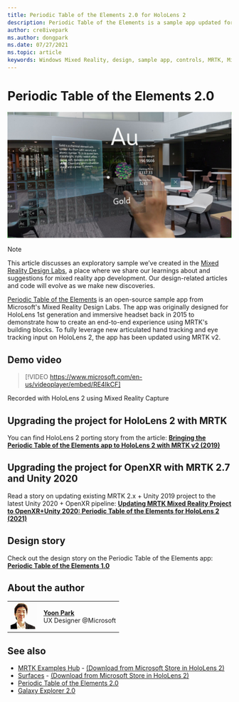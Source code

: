 ```yaml
---
title: Periodic Table of the Elements 2.0 for HoloLens 2
description: Periodic Table of the Elements is a sample app updated for HoloLens 2's fully articulated hand-tracking and eye-tracking input.
author: cre8ivepark
ms.author: dongpark
ms.date: 07/27/2021
ms.topic: article
keywords: Windows Mixed Reality, design, sample app, controls, MRTK, Mixed Reality Toolkit, Unity, sample apps, example apps, open source, Microsoft Store, HoloLens, mixed reality headset, windows mixed reality headset, virtual reality headset, OpenXR, Open XR, Unity
---
```


# Periodic Table of the Elements 2.0
![Period Table of the Elements app](../images/MRDL_PeriodicTable.jpg)

>[!NOTE]
>This article discusses an exploratory sample we’ve created in the [Mixed Reality Design Labs](https://github.com/Microsoft/MRDesignLabs_Unity), a place where we share our learnings about and suggestions for mixed reality app development. Our design-related articles and code will evolve as we make new discoveries.

[Periodic Table of the Elements](https://github.com/Microsoft/MRDesignLabs_Unity_PeriodicTable) is an open-source sample app from Microsoft's Mixed Reality Design Labs. The app was originally designed for HoloLens 1st generation and immersive headset back in 2015 to demonstrate how to create an end-to-end experience using MRTK's building blocks. To fully leverage new articulated hand tracking and eye tracking input on HoloLens 2, the app has been updated using MRTK v2. 

## Demo video 
> [!VIDEO https://www.microsoft.com/en-us/videoplayer/embed/RE4IkCF]

Recorded with HoloLens 2 using Mixed Reality Capture


## Upgrading the project for HoloLens 2 with MRTK
You can find HoloLens 2 porting story from the article: <a href="https://dongyoonpark.medium.com/bringing-the-periodic-table-of-the-elements-app-to-hololens-2-with-mrtk-v2-a6e3d8362158" target="_blank">**Bringing the Periodic Table of the Elements app to HoloLens 2 with MRTK v2 (2019)**</a>

## Upgrading the project for OpenXR with MRTK 2.7 and Unity 2020
Read a story on updating existing MRTK 2.x + Unity 2019 project to the latest Unity 2020 + OpenXR pipeline: <a href="https://dongyoonpark.medium.com/updating-mrtk-mixed-reality-project-to-openxr-unity-2020-periodic-table-of-the-elements-4cf55b0479a4" target="_blank">**Updating MRTK Mixed Reality Project to OpenXR+Unity 2020: Periodic Table of the Elements for HoloLens 2 (2021)**</a>

## Design story 
Check out the design story on the Periodic Table of the Elements app: [**Periodic Table of the Elements 1.0**](periodic-table-of-the-elements.md)

## About the author

<table style="border-collapse:collapse" padding-left="0px">
<tr>
<td style="border-style: none" width="60px"><img alt="Picture of Dong Yoon Park" width="60" height="60" src="images/dongyoonpark.jpg"></td>
<td style="border-style: none"><a href="http://dongyoonpark.com" target="_blank"><b>Yoon Park</b></a><br>UX Designer @Microsoft</td>
</tr>
</table>

## See also

* [MRTK Examples Hub](/windows/mixed-reality/mrtk-unity/features/example-scenes/example-hub) - [(Download from Microsoft Store in HoloLens 2)](https://www.microsoft.com/en-us/p/mrtk-examples-hub/9mv8c39l2sj4)
* [Surfaces](sampleapp-surfaces.md) - [(Download from Microsoft Store in HoloLens 2)](https://www.microsoft.com/en-us/p/surfaces/9nvkpv3sk3x0)
* [Periodic Table of the Elements 2.0](https://medium.com/@dongyoonpark/bringing-the-periodic-table-of-the-elements-app-to-hololens-2-with-mrtk-v2-a6e3d8362158)
* [Galaxy Explorer 2.0](galaxy-explorer-update.md)
